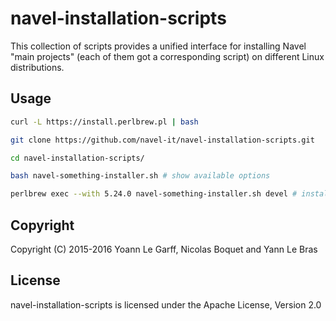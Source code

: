 navel-installation-scripts
==========================

This collection of scripts provides a unified interface for installing Navel "main projects" (each of them got a corresponding script) on different Linux distributions.

Usage
-----

```bash
curl -L https://install.perlbrew.pl | bash

git clone https://github.com/navel-it/navel-installation-scripts.git

cd navel-installation-scripts/

bash navel-something-installer.sh # show available options

perlbrew exec --with 5.24.0 navel-something-installer.sh devel # install navel-something from http://github.com/navel-it/navel-something.git@devel
```

Copyright
---------

Copyright (C) 2015-2016 Yoann Le Garff, Nicolas Boquet and Yann Le Bras

License
-------

navel-installation-scripts is licensed under the Apache License, Version 2.0
